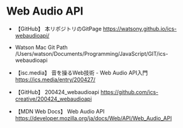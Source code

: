 # Web Audio API

* 【GitHub】 本リポジトリのGitPage
https://watsony.github.io/ics-webaudioapi/

* Watson Mac Git Path
/Users/watson/Documents/Programming/JavaScript/GIT/ics-webaudioapi

* 【isc.media】 音を操るWeb技術 - Web Audio API入門
https://ics.media/entry/200427/

* 【GitHub】 200424_webaudioapi
https://github.com/ics-creative/200424_webaudioapi

* 【MDN Web Docs】 Web Audio API
https://developer.mozilla.org/ja/docs/Web/API/Web_Audio_API
